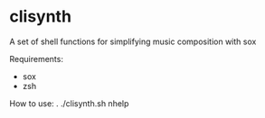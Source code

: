 # clisynth
A set of shell functions for simplifying music composition with sox

Requirements:
- sox
- zsh

How to use:
	. ./clisynth.sh
	nhelp

